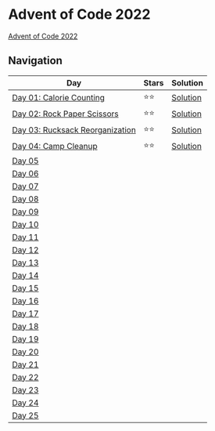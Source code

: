 # Advent of Code 2022
[Advent of Code 2022](https://adventofcode.com/2022)
## Navigation

| Day | Stars | Solution |
| ------------------------------------------------------------ | ----- | ------------------------------ |
| [Day 01: Calorie Counting](https://adventofcode.com/2022/day/1) | ⭐️⭐️ | [Solution](Day1/Solution.cs) |
| [Day 02: Rock Paper Scissors](https://adventofcode.com/2022/day/2) | ⭐️⭐️ | [Solution](Day2/Solution.cs) |
| [Day 03: Rucksack Reorganization](https://adventofcode.com/2022/day/3) | ⭐️⭐️ | [Solution](Day3/Solution.cs) |
| [Day 04: Camp Cleanup](https://adventofcode.com/2022/day/4) | ⭐️⭐️ | [Solution](Day4/Solution.cs) |
| [Day 05](https://adventofcode.com/2022/day/5) |  |  |
| [Day 06](https://adventofcode.com/2022/day/6) |  |  |
| [Day 07](https://adventofcode.com/2022/day/7) |  |  |
| [Day 08](https://adventofcode.com/2022/day/8) |  |  |
| [Day 09](https://adventofcode.com/2022/day/9) |  |  |
| [Day 10](https://adventofcode.com/2022/day/10) |  |  |
| [Day 11](https://adventofcode.com/2022/day/11) |  |  |
| [Day 12](https://adventofcode.com/2022/day/12) |  |  |
| [Day 13](https://adventofcode.com/2022/day/13) |  |  |
| [Day 14](https://adventofcode.com/2022/day/14) |  |  |
| [Day 15](https://adventofcode.com/2022/day/15) |  |  |
| [Day 16](https://adventofcode.com/2022/day/16) |  |  |
| [Day 17](https://adventofcode.com/2022/day/17) |  |  |
| [Day 18](https://adventofcode.com/2022/day/18) |  |  |
| [Day 19](https://adventofcode.com/2022/day/19) |  |  |
| [Day 20](https://adventofcode.com/2022/day/20) |  |  |
| [Day 21](https://adventofcode.com/2022/day/21) |  |  |
| [Day 22](https://adventofcode.com/2022/day/22) |  |  |
| [Day 23](https://adventofcode.com/2022/day/23) |  |  |
| [Day 24](https://adventofcode.com/2022/day/24) |  |  |
| [Day 25](https://adventofcode.com/2022/day/25) |  |  |